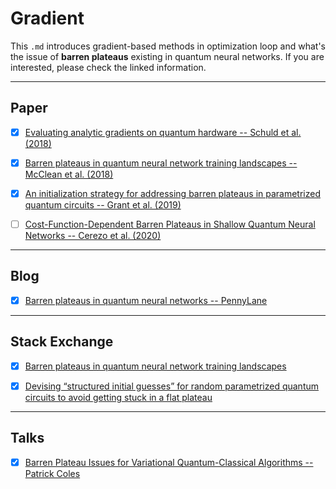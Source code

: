 # Gradient
This `.md` introduces gradient-based methods in optimization loop and what's the issue of **barren plateaus** existing in quantum neural networks. If you are interested, please check the linked information.


---
## Paper
- [x] [Evaluating analytic gradients on quantum hardware --  Schuld et al. (2018)](https://arxiv.org/abs/1811.11184)
- [x] [Barren plateaus in quantum neural network training landscapes -- McClean et al. (2018)](https://arxiv.org/abs/1803.11173)
- [x] [An initialization strategy for addressing barren plateaus in parametrized quantum circuits -- Grant et al. (2019)](https://arxiv.org/abs/1903.05076)
- [ ] [Cost-Function-Dependent Barren Plateaus in Shallow Quantum Neural Networks -- Cerezo et al. (2020)](https://arxiv.org/abs/2001.00550)


---
## Blog
- [x] [Barren plateaus in quantum neural networks -- PennyLane](https://pennylane.ai/qml/demos/tutorial_barren_plateaus.html)


---
## Stack Exchange
- [x] [Barren plateaus in quantum neural network training landscapes](https://quantumcomputing.stackexchange.com/questions/2306/barren-plateaus-in-quantum-neural-network-training-landscapes)
- [x] [Devising “structured initial guesses” for random parametrized quantum circuits to avoid getting stuck in a flat plateau](https://quantumcomputing.stackexchange.com/questions/2056/devising-structured-initial-guesses-for-random-parametrized-quantum-circuits-t)



---
## Talks
- [x] [Barren Plateau Issues for Variational Quantum-Classical Algorithms -- Patrick Coles](https://www.youtube.com/watch?v=ijY7WSa7u-4)
